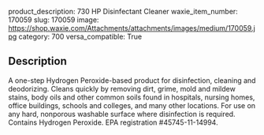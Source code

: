product_description: 730 HP Disinfectant Cleaner
waxie_item_number: 170059
slug: 170059
image: https://shop.waxie.com/Attachments/attachments/images/medium/170059.jpg
category: 700
versa_compatible: True

## Description
A one-step Hydrogen Peroxide-based product for disinfection, cleaning and deodorizing. Cleans quickly by removing dirt, grime, mold and mildew stains, body oils and other common soils found in hospitals, nursing homes, office buildings, schools and colleges, and many other locations. For use on any hard, nonporous washable surface where disinfection is required. Contains Hydrogen Peroxide. EPA registration #45745-11-14994.
